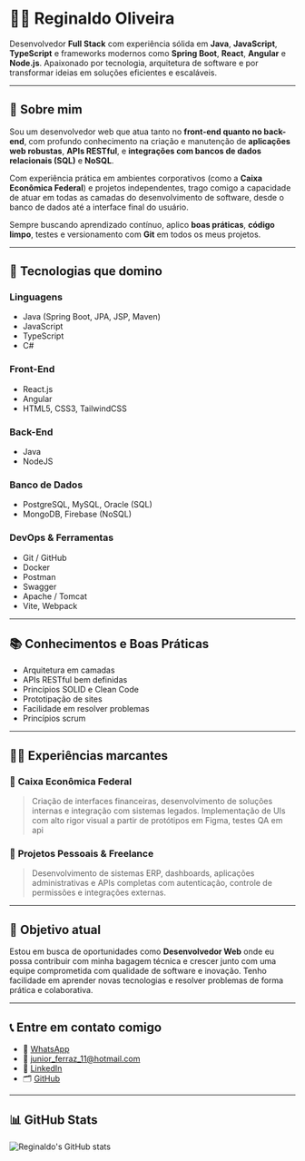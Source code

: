 # 👨‍💻 Reginaldo Oliveira

Desenvolvedor **Full Stack** com experiência sólida em **Java**, **JavaScript**, **TypeScript** e frameworks modernos como **Spring Boot**, **React**, **Angular** e **Node.js**. Apaixonado por tecnologia, arquitetura de software e por transformar ideias em soluções eficientes e escaláveis.

---

## 🚀 Sobre mim

Sou um desenvolvedor web que atua tanto no **front-end quanto no back-end**, com profundo conhecimento na criação e manutenção de **aplicações web robustas**, **APIs RESTful**, e **integrações com bancos de dados relacionais (SQL)** e **NoSQL**.

Com experiência prática em ambientes corporativos (como a **Caixa Econômica Federal**) e projetos independentes, trago comigo a capacidade de atuar em todas as camadas do desenvolvimento de software, desde o banco de dados até a interface final do usuário.

Sempre buscando aprendizado contínuo, aplico **boas práticas**, **código limpo**, testes e versionamento com **Git** em todos os meus projetos.

---

## 💼 Tecnologias que domino

### Linguagens
- Java (Spring Boot, JPA, JSP, Maven)
- JavaScript
- TypeScript
- C#

### Front-End
- React.js
- Angular
- HTML5, CSS3, TailwindCSS

### Back-End
- Java
- NodeJS

### Banco de Dados
- PostgreSQL, MySQL, Oracle (SQL)
- MongoDB, Firebase (NoSQL)

### DevOps & Ferramentas
- Git / GitHub
- Docker
- Postman
- Swagger
- Apache / Tomcat
- Vite, Webpack

---

## 📚 Conhecimentos e Boas Práticas

- Arquitetura em camadas
- APIs RESTful bem definidas
- Princípios SOLID e Clean Code
- Prototipação de sites
- Facilidade em resolver problemas
- Princípios scrum

---

## 👨‍💼 Experiências marcantes

### 📌 **Caixa Econômica Federal**
> Criação de interfaces financeiras, desenvolvimento de soluções internas e integração com sistemas legados. Implementação de UIs com alto rigor visual a partir de protótipos em Figma,
> testes QA em api

### 📌 **Projetos Pessoais & Freelance**
> Desenvolvimento de sistemas ERP, dashboards, aplicações administrativas e APIs completas com autenticação, controle de permissões e integrações externas.

---

## 🎯 Objetivo atual

Estou em busca de oportunidades como **Desenvolvedor Web** onde eu possa contribuir com minha bagagem técnica e crescer junto com uma equipe comprometida com qualidade de software e inovação. Tenho facilidade em aprender novas tecnologias e resolver problemas de forma prática e colaborativa.

---

## 📞 Entre em contato comigo

- 📱 [WhatsApp](https://wa.me/5561996915260)
- 📧 [junior_ferraz_11@hotmail.com](mailto:junior_ferraz_11@hotmail.com)
- 🔗 [LinkedIn](https://www.linkedin.com/in/reginaldo-oliveira-8926b2225/)
- 🗂️ [GitHub](https://github.com/Hitjunior001)

---

## 📊 GitHub Stats

![Reginaldo's GitHub stats](https://github-readme-stats.vercel.app/api?username=Hitjunior001&show_icons=true&theme=radical)
